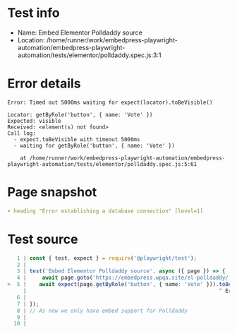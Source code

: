# Test info

- Name: Embed Elementor Polldaddy source
- Location: /home/runner/work/embedpress-playwright-automation/embedpress-playwright-automation/tests/elementor/polldaddy.spec.js:3:1

# Error details

```
Error: Timed out 5000ms waiting for expect(locator).toBeVisible()

Locator: getByRole('button', { name: 'Vote' })
Expected: visible
Received: <element(s) not found>
Call log:
  - expect.toBeVisible with timeout 5000ms
  - waiting for getByRole('button', { name: 'Vote' })

    at /home/runner/work/embedpress-playwright-automation/embedpress-playwright-automation/tests/elementor/polldaddy.spec.js:5:61
```

# Page snapshot

```yaml
- heading "Error establishing a database connection" [level=1]
```

# Test source

```ts
   1 | const { test, expect } = require('@playwright/test');
   2 |
   3 | test('Embed Elementor Polldaddy source', async ({ page }) => {
   4 |     await page.goto('https://embedpress.wpqa.site/el-polldaddy/');
>  5 |    await expect(page.getByRole('button', { name: 'Vote' })).toBeVisible();
     |                                                             ^ Error: Timed out 5000ms waiting for expect(locator).toBeVisible()
   6 |     
   7 | });
   8 | // As now we only have embed support for Polldaddy
   9 |
  10 |
```